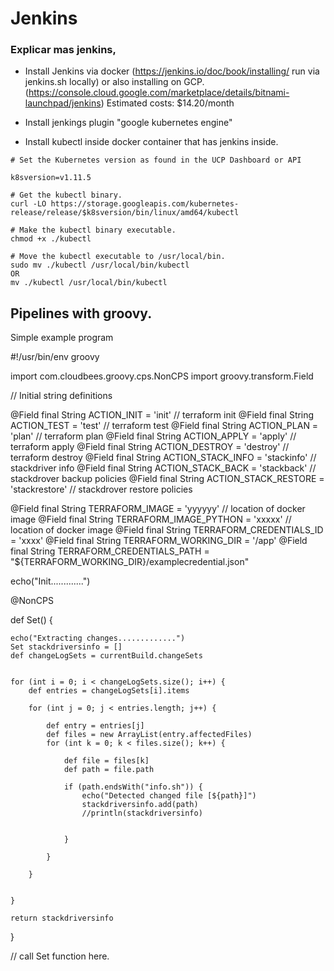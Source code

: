# Jenkins

### Explicar mas jenkins, 

* Install Jenkins via docker (https://jenkins.io/doc/book/installing/ run via jenkins.sh locally) or also installing on GCP. (https://console.cloud.google.com/marketplace/details/bitnami-launchpad/jenkins)
Estimated costs: $14.20/month

+ Install jenkings plugin "google kubernetes engine"
* Install kubectl inside docker container that has jenkins inside.
```
# Set the Kubernetes version as found in the UCP Dashboard or API

k8sversion=v1.11.5

# Get the kubectl binary.
curl -LO https://storage.googleapis.com/kubernetes-release/release/$k8sversion/bin/linux/amd64/kubectl

# Make the kubectl binary executable.
chmod +x ./kubectl

# Move the kubectl executable to /usr/local/bin.
sudo mv ./kubectl /usr/local/bin/kubectl
OR
mv ./kubectl /usr/local/bin/kubectl
```

## Pipelines with groovy. 


Simple example program 

#!/usr/bin/env groovy

import com.cloudbees.groovy.cps.NonCPS
import groovy.transform.Field

// Initial string definitions

@Field final String ACTION_INIT = 'init' // terraform init
@Field final String ACTION_TEST = 'test' // terraform test
@Field final String ACTION_PLAN = 'plan' // terraform plan
@Field final String ACTION_APPLY = 'apply' // terraform apply
@Field final String ACTION_DESTROY = 'destroy' // terraform destroy
@Field final String ACTION_STACK_INFO = 'stackinfo' // stackdriver info
@Field final String ACTION_STACK_BACK = 'stackback' // stackdrover backup policies
@Field final String ACTION_STACK_RESTORE = 'stackrestore' // stackdrover restore policies

@Field final String TERRAFORM_IMAGE = 'yyyyyy' // location of docker image
@Field final String TERRAFORM_IMAGE_PYTHON = 'xxxxx' // location of docker image
@Field final String TERRAFORM_CREDENTIALS_ID = 'xxxx'
@Field final String TERRAFORM_WORKING_DIR = '/app'
@Field final String TERRAFORM_CREDENTIALS_PATH = "${TERRAFORM_WORKING_DIR}/examplecredential.json"


echo("Init.............")


@NonCPS

def Set() {

    echo("Extracting changes.............")
    Set stackdriversinfo = []
    def changeLogSets = currentBuild.changeSets


    for (int i = 0; i < changeLogSets.size(); i++) {
        def entries = changeLogSets[i].items

        for (int j = 0; j < entries.length; j++) {

            def entry = entries[j]
            def files = new ArrayList(entry.affectedFiles)
            for (int k = 0; k < files.size(); k++) {

                def file = files[k]
                def path = file.path

                if (path.endsWith("info.sh")) {
                    echo("Detected changed file [${path}]")
                    stackdriversinfo.add(path)
                    //println(stackdriversinfo)


                }

            }

        }


    }

    return stackdriversinfo
}

// call Set function here. 
```

